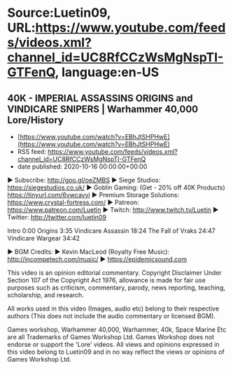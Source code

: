 # Source:Luetin09, URL:https://www.youtube.com/feeds/videos.xml?channel_id=UC8RfCCzWsMgNspTI-GTFenQ, language:en-US

## 40K - IMPERIAL ASSASSINS ORIGINS and VINDICARE SNIPERS | Warhammer 40,000 Lore/History
 - [https://www.youtube.com/watch?v=EBhJtSHPHwE](https://www.youtube.com/watch?v=EBhJtSHPHwE)
 - RSS feed: https://www.youtube.com/feeds/videos.xml?channel_id=UC8RfCCzWsMgNspTI-GTFenQ
 - date published: 2020-10-16 00:00:00+00:00

► Subscribe: http://goo.gl/oeZMBS 
► Siege Studios: https://siegestudios.co.uk/
► Goblin Gaming: (Get - 20% off 40K Products) https://tinyurl.com/6vwcayvj
► Premium Storage Solutions: https://www.crystal-fortress.com/
► Patreon: https://www.patreon.com/Luetin 
► Twitch: http://www.twitch.tv/Luetin
► Twitter: http://twitter.com/luetin09

Intro 0:00
Origins 3:35
Vindicare Assassin 18:24
The Fall of Vraks 24:47
Vindicare Wargear 34:42

► BGM Credits:
► Kevin MacLeod (Royalty Free Music): http://incompetech.com/music/
► https://epidemicsound.com

This video is an opinion editorial commentary.
Copyright Disclaimer Under Section 107 of the Copyright Act 1976, allowance is made for fair use purposes such as criticism, commentary, parody, news reporting, teaching, scholarship, and research.

All works used in this video (Images, audio etc) belong to their respective authors
(This does not include the audio commentary or licensed BGM).

Games workshop, Warhammer 40,000, Warhammer, 40k, Space Marine Etc are all Trademarks of Games Workshop Ltd. Games Workshop does not endorse or support the 'Lore' videos. All views and opinions expressed in this video belong to Luetin09 and in no way reflect the views or opinions of Games Workshop Ltd.

